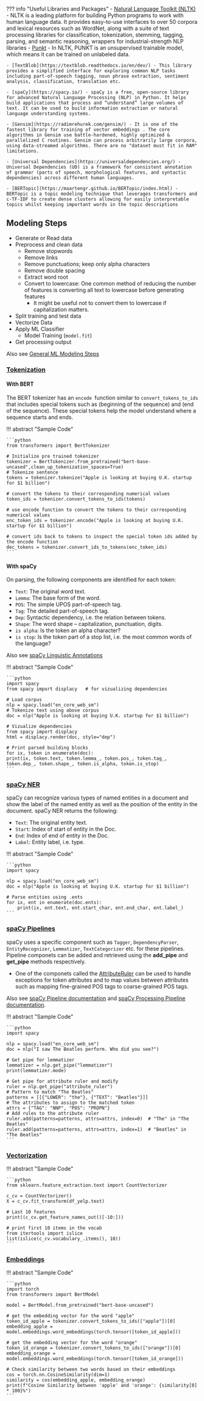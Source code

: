 ??? info "Useful Libraries and Packages"
    - [Natural Language Toolkit (NLTK)](https://www.nltk.org/) - NLTK is a leading platform for building Python programs to work with human language data. It provides easy-to-use interfaces to over 50 corpora and lexical resources such as WordNet, along with a suite of text processing libraries for classification, tokenization, stemming, tagging, parsing, and semantic reasoning, wrappers for industrial-strength NLP libraries
        - [Punkt](https://www.askpython.com/python-modules/nltk-punkt) - In NLTK, PUNKT is an unsupervised trainable model, which means it can be trained on unlabeled data. 

    - [TextBlob](https://textblob.readthedocs.io/en/dev/) - This library provides a simplified interface for exploring common NLP tasks including part-of-speech tagging, noun phrase extraction, sentiment analysis, classification, translation etc.

    - [spaCy](https://spacy.io/) - spaCy is a free, open-source library for advanced Natural Language Processing (NLP) in Python. It helps build applications that process and “understand” large volumes of text. It can be used to build information extraction or natural language understanding systems.

    - [Gensim](https://radimrehurek.com/gensim/) - It is one of the fastest library for training of vector embeddings . The core algorithms in Gensim use battle-hardened, highly optimized & parallelized C routines. Gensim can process arbitrarily large corpora, using data-streamed algorithms. There are no "dataset must fit in RAM" limitations.

    - [Universal Dependencies](https://universaldependencies.org/) - Universal Dependencies (UD) is a framework for consistent annotation of grammar (parts of speech, morphological features, and syntactic dependencies) across different human languages.

    - [BERTopic](https://maartengr.github.io/BERTopic/index.html) - BERTopic is a topic modeling technique that leverages transformers and c-TF-IDF to create dense clusters allowing for easily interpretable topics whilst keeping important words in the topic descriptions

## Modeling Steps
- Generate or Read data
- Preprocess and clean data
    - Remove stopwords
    - Remove links
    - Remove punctuations; keep only alpha characters
    - Remove double spacing
    - Extract word root
    - Convert to lowercase: One common method of reducing the number of features is converting all text to lowercase before generating features 
        - It might be useful not to convert them to lowercase if capitalization matters.
- Split training and test data
- Vectorize Data
- Apply ML Classifier
    - Model Training (`model.fit`)
- Get processing output

Also see [General ML Modeling Steps](https://paulang1807.github.io/learn-ml/#modeling-steps)

### [Tokenization](https://colab.research.google.com/drive/17zJbut8FVMEGr9ElmaZ-ZVciqs60cXnT#scrollTo=SadPkxiDCbJK)
#### With BERT
The BERT tokenizer has an `encode `function similar to `convert_tokens_to_ids` that includes special tokens such as <BOS>(beginning of the sequence) and <EOS>(end of the sequence). These special tokens help the model understand where a sequence starts and ends.

!!! abstract "Sample Code"

    ```python
    from transformers import BertTokenizer

    # Initialize pre trained tokenizer
    tokenizer = BertTokenizer.from_pretrained("bert-base-uncased",clean_up_tokenization_spaces=True)
    # Tokenize sentence
    tokens = tokenizer.tokenize("Apple is looking at buying U.K. startup for $1 billion")

    # convert the tokens to their corresponding numerical values
    token_ids = tokenizer.convert_tokens_to_ids(tokens)

    # use encode function to convert the tokens to their corresponding numerical values
    enc_token_ids = tokenizer.encode("Apple is looking at buying U.K. startup for $1 billion")

    # convert ids back to tokens to inspect the special token ids added by the encode function
    dec_tokens = tokenizer.convert_ids_to_tokens(enc_token_ids)
    ```

#### With spaCy
On parsing, the following components are identified for each token:

- `Text`: The original word text.
- `Lemma`: The base form of the word.
- `POS`: The simple UPOS part-of-speech tag.
- `Tag`: The detailed part-of-speech tag.
- `Dep`: Syntactic dependency, i.e. the relation between tokens.
- `Shape`: The word shape – capitalization, punctuation, digits.
- `is alpha`: Is the token an alpha character?
- `is stop`: Is the token part of a stop list, i.e. the most common words of the language?

Also see [spaCy Linguistic Annotations](https://spacy.io/usage/spacy-101#annotations)

!!! abstract "Sample Code"

    ```python
    import spacy
    from spacy import displacy   # for vizualizing dependencies

    # Load corpus
    nlp = spacy.load("en_core_web_sm")
    # Tokenize text using above corpus
    doc = nlp("Apple is looking at buying U.K. startup for $1 billion")

    # Vizualize dependencies
    from spacy import displacy
    html = displacy.render(doc, style="dep")

    # Print parsed building blocks
    for ix, token in enumerate(doc):
    print(ix, token.text, token.lemma_, token.pos_, token.tag_, token.dep_, token.shape_, token.is_alpha, token.is_stop)
    ```

### [spaCy NER](https://colab.research.google.com/drive/17zJbut8FVMEGr9ElmaZ-ZVciqs60cXnT#scrollTo=rfyXXK9EGYIT)
spaCy can recognize various types of named entities in a document and show the label of the named entity as well as the position of the entity in the document. spaCy NER returns the following:

- `Text`: The original entity text.
- `Start`: Index of start of entity in the Doc.
- `End`: Index of end of entity in the Doc.
- `Label`: Entity label, i.e. type.

!!! abstract "Sample Code"

    ```python
    import spacy

    nlp = spacy.load("en_core_web_sm")
    doc = nlp("Apple is looking at buying U.K. startup for $1 billion")

    # Parse entities using .ents
    for ix, ent in enumerate(doc.ents):
        print(ix, ent.text, ent.start_char, ent.end_char, ent.label_)
    ```

### [spaCy Pipelines](https://colab.research.google.com/drive/17zJbut8FVMEGr9ElmaZ-ZVciqs60cXnT#scrollTo=nvEhbQ1UL83q)
spaCy uses a specific component such as `Tagger`, `DependencyParser`, `EntityRecognizer`, `Lemmatizer`, `TextCategorizer` etc. for these pipelines. Pipeline componets can be added and retrieved using the **add_pipe** and **get_pipe** methods respectively. 

- One of the componets called the [AttributeRuler](https://spacy.io/api/attributeruler) can be used to handle exceptions for token attributes and to map values between attributes such as mapping fine-grained POS tags to coarse-grained POS tags.

Also see [spaCy Pipeline documentation](https://spacy.io/usage/spacy-101#pipelines) and [spaCy Processing Pipeline documentation](https://spacy.io/usage/spacy-101#architecture-pipeline). 

!!! abstract "Sample Code"

    ```python
    import spacy

    nlp = spacy.load("en_core_web_sm")
    doc = nlp("I saw The Beatles perform. Who did you see?")

    # Get pipe for lemmatizer
    lemmatizer = nlp.get_pipe("lemmatizer")
    print(lemmatizer.mode)
    
    # Get pipe for attribute ruler and modify
    ruler = nlp.get_pipe("attribute_ruler")
    # Pattern to match "The Beatles"
    patterns = [[{"LOWER": "the"}, {"TEXT": "Beatles"}]]
    # The attributes to assign to the matched token
    attrs = {"TAG": "NNP", "POS": "PROPN"}
    # Add rules to the attribute ruler
    ruler.add(patterns=patterns, attrs=attrs, index=0)  # "The" in "The Beatles"
    ruler.add(patterns=patterns, attrs=attrs, index=1)  # "Beatles" in "The Beatles"
    ```

### [Vectorization](https://colab.research.google.com/drive/17zJbut8FVMEGr9ElmaZ-ZVciqs60cXnT#scrollTo=SF9gxZx7aJE-)

!!! abstract "Sample Code"

    ```python
    from sklearn.feature_extraction.text import CountVectorizer

    c_cv = CountVectorizer()
    X = c_cv.fit_transform(df_yelp.text)

    # Last 10 features
    print((c_cv.get_feature_names_out()[-10:]))

    # print first 10 items in the vocab
    from itertools import islice
    list(islice(c_cv.vocabulary_.items(), 10))
    ```

### [Embeddings](https://colab.research.google.com/drive/17zJbut8FVMEGr9ElmaZ-ZVciqs60cXnT#scrollTo=Dc3s5n8I8cvy)

!!! abstract "Sample Code"

    ```python
    import torch
    from transformers import BertModel

    model = BertModel.from_pretrained("bert-base-uncased")

    # get the embedding vector for the word "apple"
    token_id_apple = tokenizer.convert_tokens_to_ids(["apple"])[0]
    embedding_apple = model.embeddings.word_embeddings(torch.tensor([token_id_apple]))

    # get the embedding vector for the word "orange"
    token_id_orange = tokenizer.convert_tokens_to_ids(["orange"])[0]
    embedding_orange = model.embeddings.word_embeddings(torch.tensor([token_id_orange]))

    # Check similarity between two words based on their embeddings
    cos = torch.nn.CosineSimilarity(dim=1)
    similarity = cos(embedding_apple, embedding_orange)
    print(f"Cosine Similarity between 'apple' and 'orange': {similarity[0] * 100}%")
    ```